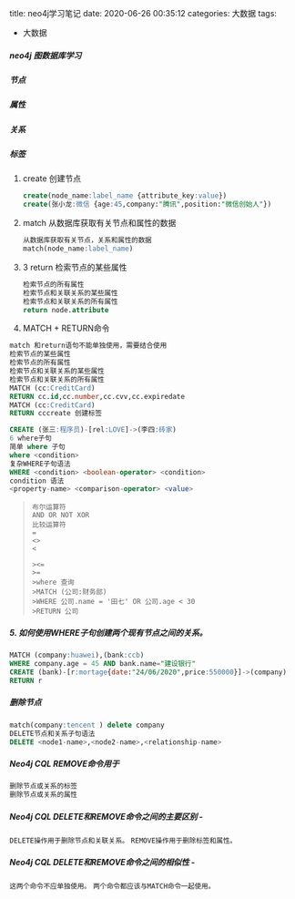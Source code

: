 title: neo4j学习笔记
date: 2020-06-26 00:35:12
categories: 大数据
tags:

- 大数据

##### neo4j 图数据库学习

##### 节点

##### 属性

##### 关系

##### 标签

1. create 创建节点

   ```sql
   create(node_name:label_name {attribute_key:value})
   create(张小龙:微信 {age:45,company:"腾讯",position:"微信创始人"})
   ```

2. match 从数据库获取有关节点和属性的数据

   ```sql
   从数据库获取有关节点，关系和属性的数据
   match(node_name:label_name)
   ```

3. 3 return 检索节点的某些属性

   ```sql
   检索节点的所有属性
   检索节点和关联关系的某些属性
   检索节点和关联关系的所有属性
   return node.attribute
   ```

4.   MATCH + RETURN命令

   ```sql
   match 和return语句不能单独使用，需要结合使用 
   检索节点的某些属性
   检索节点的所有属性
   检索节点和关联关系的某些属性
   检索节点和关联关系的所有属性
   MATCH (cc:CreditCard)
   RETURN cc.id,cc.number,cc.cvv,cc.expiredate
   MATCH (cc:CreditCard)
   RETURN cccreate 创建标签
   ```

   ```sql
   CREATE (张三:程序员)-[rel:LOVE]->(李四:砖家)
   6 where子句
   简单 where 子句
   where <condition>
   复杂WHERE子句语法
   WHERE <condition> <boolean-operator> <condition>
   condition 语法
   <property-name> <comparison-operator> <value>
   ```

>```
>布尔运算符
>AND OR NOT XOR
>比较运算符
>= 
><>
><
>
>><=
>>=
>>where 查询
>>MATCH (公司:财务部) 
>>WHERE 公司.name = '田七' OR 公司.age < 30
>>RETURN 公司
>```
>
>
>

##### 5. 如何使用WHERE子句创建两个现有节点之间的关系。

```sql
MATCH (company:huawei),(bank:ccb) 
WHERE company.age = 45 AND bank.name="建设银行" 
CREATE (bank)-[r:mortage{date:"24/06/2020",price:550000}]->(company) 
RETURN r
```

##### 删除节点

```sql
match(company:tencent ) delete company
DELETE节点和关系子句语法
DELETE <node1-name>,<node2-name>,<relationship-name>
```

##### Neo4j CQL REMOVE命令用于

```bash
删除节点或关系的标签
删除节点或关系的属性
```

##### Neo4j CQL DELETE和REMOVE命令之间的主要区别 - 

`DELETE操作用于删除节点和关联关系。`
`REMOVE操作用于删除标签和属性。`

##### Neo4j CQL DELETE和REMOVE命令之间的相似性 - 

`这两个命令不应单独使用。`
`两个命令都应该与MATCH命令一起使用。`